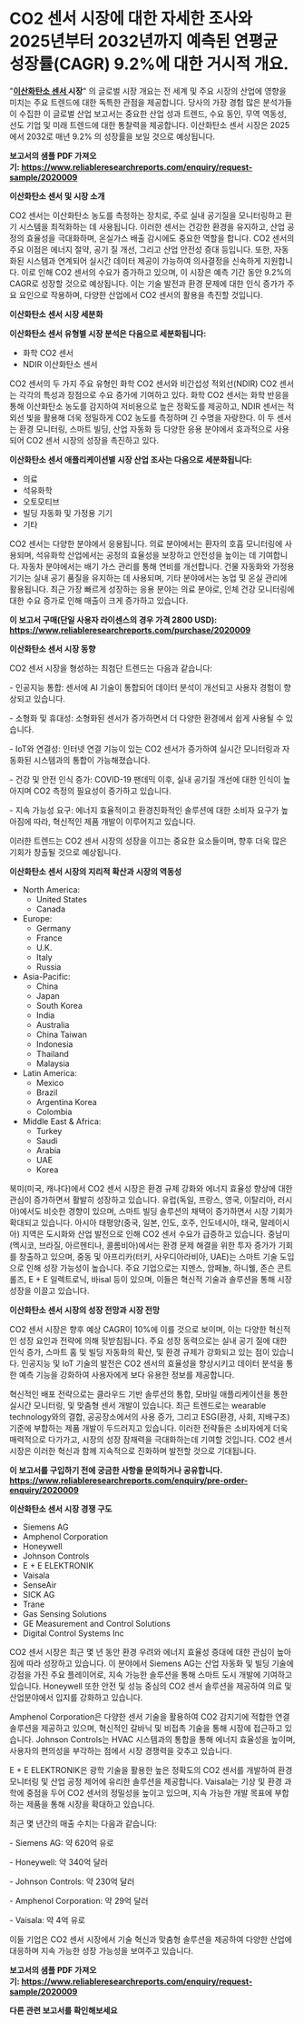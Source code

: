 <p><h1>CO2 센서 시장에 대한 자세한 조사와 2025년부터 2032년까지 예측된 연평균 성장률(CAGR) 9.2%에 대한 거시적 개요.</h1></p><p>"<strong><a href="https://www.reliableresearchreports.com/global-co2-sensors-market-r2020009?utm_campaign=105&utm_medium=7&utm_source=Github&utm_content=ia&utm_term=19042025&utm_id=co2-sensors">이산화탄소 센서&nbsp;</a></strong><strong>시장</strong>" 의 글로벌 시장 개요는 전 세계 및 주요 시장의 산업에 영향을 미치는 주요 트렌드에 대한 독특한 관점을 제공합니다. 당사의 가장 경험 많은 분석가들이 수집한 이 글로벌 산업 보고서는 중요한 산업 성과 트렌드, 수요 동인, 무역 역동성, 선도 기업 및 미래 트렌드에 대한 통찰력을 제공합니다. 이산화탄소 센서 시장은 2025에서 2032로 매년 9.2% 의 성장률을 보일 것으로 예상됩니다.&nbsp;</p>
<p><strong>보고서의 샘플 PDF 가져오기:&nbsp;<a href="https://www.reliableresearchreports.com/enquiry/request-sample/2020009?utm_campaign=105&utm_medium=7&utm_source=Github&utm_content=ia&utm_term=19042025&utm_id=co2-sensors">https://www.reliableresearchreports.com/enquiry/request-sample/2020009</a></strong></p>
<p><strong>이산화탄소 센서 및 시장 소개</strong></p>
<p><p>CO2 센서는 이산화탄소 농도를 측정하는 장치로, 주로 실내 공기질을 모니터링하고 환기 시스템을 최적화하는 데 사용됩니다. 이러한 센서는 건강한 환경을 유지하고, 산업 공정의 효율성을 극대화하며, 온실가스 배출 감시에도 중요한 역할을 합니다. CO2 센서의 주요 이점은 에너지 절약, 공기 질 개선, 그리고 산업 안전성 증대 등입니다. 또한, 자동화된 시스템과 연계되어 실시간 데이터 제공이 가능하여 의사결정을 신속하게 지원합니다. 이로 인해 CO2 센서의 수요가 증가하고 있으며, 이 시장은 예측 기간 동안 9.2%의 CAGR로 성장할 것으로 예상됩니다. 이는 기술 발전과 환경 문제에 대한 인식 증가가 주요 요인으로 작용하며, 다양한 산업에서 CO2 센서의 활용을 촉진할 것입니다.</p></p>
<p><strong>이산화탄소 센서 시장 세분화</strong></p>
<p><strong>이산화탄소 센서 유형별 시장 분석은 다음으로 세분화됩니다:</strong></p>
<p><ul><li>화학 CO2 센서</li><li>NDIR 이산화탄소 센서</li></ul></p>
<p><p>CO2 센서의 두 가지 주요 유형인 화학 CO2 센서와 비간섭성 적외선(NDIR) CO2 센서는 각각의 특성과 장점으로 수요 증가에 기여하고 있다. 화학 CO2 센서는 화학 반응을 통해 이산화탄소 농도를 감지하여 저비용으로 높은 정확도를 제공하고, NDIR 센서는 적외선 빛을 활용해 더욱 정밀하게 CO2 농도를 측정하며 긴 수명을 자랑한다. 이 두 센서는 환경 모니터링, 스마트 빌딩, 산업 자동화 등 다양한 응용 분야에서 효과적으로 사용되어 CO2 센서 시장의 성장을 촉진하고 있다.</p></p>
<p><strong>이산화탄소 센서 애플리케이션별 시장 산업 조사는 다음으로 세분화됩니다:</strong></p>
<p><ul><li>의료</li><li>석유화학</li><li>오토모티브</li><li>빌딩 자동화 및 가정용 기기</li><li>기타</li></ul></p>
<p><p>CO2 센서는 다양한 분야에서 응용됩니다. 의료 분야에서는 환자의 호흡 모니터링에 사용되며, 석유화학 산업에서는 공정의 효율성을 보장하고 안전성을 높이는 데 기여합니다. 자동차 분야에서는 배기 가스 관리를 통해 연비를 개선합니다. 건물 자동화와 가정용 기기는 실내 공기 품질을 유지하는 데 사용되며, 기타 분야에서는 농업 및 온실 관리에 활용됩니다. 최근 가장 빠르게 성장하는 응용 분야는 의료 분야로, 인체 건강 모니터링에 대한 수요 증가로 인해 매출이 크게 증가하고 있습니다.</p></p>
<p><strong>이 보고서 구매(단일 사용자 라이센스의 경우 가격 2800 USD): <a href="https://www.reliableresearchreports.com/purchase/2020009?utm_campaign=105&utm_medium=7&utm_source=Github&utm_content=ia&utm_term=19042025&utm_id=co2-sensors">https://www.reliableresearchreports.com/purchase/2020009</a></strong></p>
<p><strong>이산화탄소 센서 시장 동향</strong></p>
<p><p>CO2 센서 시장을 형성하는 최첨단 트렌드는 다음과 같습니다:</p><p>- 인공지능 통합: 센서에 AI 기술이 통합되어 데이터 분석이 개선되고 사용자 경험이 향상되고 있습니다. </p><p>- 소형화 및 휴대성: 소형화된 센서가 증가하면서 더 다양한 환경에서 쉽게 사용될 수 있습니다.</p><p>- IoT와 연결성: 인터넷 연결 기능이 있는 CO2 센서가 증가하여 실시간 모니터링과 자동화된 시스템과의 통합이 가능해졌습니다.</p><p>- 건강 및 안전 인식 증가: COVID-19 팬데믹 이후, 실내 공기질 개선에 대한 인식이 높아지며 CO2 측정의 필요성이 증가하고 있습니다.</p><p>- 지속 가능성 요구: 에너지 효율적이고 환경친화적인 솔루션에 대한 소비자 요구가 높아짐에 따라, 혁신적인 제품 개발이 이루어지고 있습니다.</p><p>이러한 트렌드는 CO2 센서 시장의 성장을 이끄는 중요한 요소들이며, 향후 더욱 많은 기회가 창출될 것으로 예상됩니다.</p></p>
<p><strong>이산화탄소 센서 시장의 지리적 확산과 시장의 역동성</strong></p>
<p><ul>
    <li>
        North America:
        <ul>
            <li>United States</li>
            <li>Canada</li>
        </ul>
    </li>
    <li>
        Europe:
        <ul>
            <li>Germany</li>
            <li>France</li>
            <li>U.K.</li>
            <li>Italy</li>
            <li>Russia</li>
        </ul>
    </li>
    <li>
        Asia-Pacific:
        <ul>
            <li>China</li>
            <li>Japan</li>
            <li>South Korea</li>
            <li>India</li>
            <li>Australia</li>
            <li>China Taiwan</li>
            <li>Indonesia</li>
            <li>Thailand</li>
            <li>Malaysia</li>
        </ul>
    </li>
    <li>
        Latin America:
        <ul>
            <li>Mexico</li>
            <li>Brazil</li>
            <li>Argentina Korea</li>
            <li>Colombia</li>
        </ul>
    </li>
    <li>
        Middle East & Africa:
        <ul>
            <li>Turkey</li>
            <li>Saudi</li>
            <li>Arabia</li>
            <li>UAE</li>
            <li>Korea</li>
        </ul>
    </li>
    </ul></p>
<p><p>북미(미국, 캐나다)에서 CO2 센서 시장은 환경 규제 강화와 에너지 효율성 향상에 대한 관심이 증가하면서 활발히 성장하고 있습니다. 유럽(독일, 프랑스, 영국, 이탈리아, 러시아)에서도 비슷한 경향이 있으며, 스마트 빌딩 솔루션의 채택이 증가하면서 시장 기회가 확대되고 있습니다. 아시아 태평양(중국, 일본, 인도, 호주, 인도네시아, 태국, 말레이시아) 지역은 도시화와 산업 발전으로 인해 CO2 센서 수요가 급증하고 있습니다. 중남미(멕시코, 브라질, 아르헨티나, 콜롬비아)에서는 환경 문제 해결을 위한 투자 증가가 기회를 창출하고 있으며, 중동 및 아프리카(터키, 사우디아라비아, UAE)는 스마트 기술 도입으로 인해 성장 가능성이 높습니다. 주요 기업으로는 지멘스, 암페놀, 하니웰, 존슨 콘트롤즈, E + E 일렉트로닉, 바isal 등이 있으며, 이들은 혁신적 기술과 솔루션을 통해 시장 성장을 이끌고 있습니다.</p></p>
<p><strong>이산화탄소 센서 시장의 성장 전망과 시장 전망</strong></p>
<p><p>CO2 센서 시장은 향후 예상 CAGR이 10%에 이를 것으로 보이며, 이는 다양한 혁신적인 성장 요인과 전략에 의해 뒷받침됩니다. 주요 성장 동력으로는 실내 공기 질에 대한 인식 증가, 스마트 홈 및 빌딩 자동화의 확산, 및 환경 규제가 강화되고 있는 점이 있습니다. 인공지능 및 IoT 기술의 발전은 CO2 센서의 효율성을 향상시키고 데이터 분석을 통한 예측 기능을 강화하여 사용자에게 보다 유용한 정보를 제공합니다.</p><p>혁신적인 배포 전략으로는 클라우드 기반 솔루션의 통합, 모바일 애플리케이션을 통한 실시간 모니터링, 및 맞춤형 센서 개발이 있습니다. 최근 트렌드로는 wearable technology와의 결합, 공공장소에서의 사용 증가, 그리고 ESG(환경, 사회, 지배구조) 기준에 부합하는 제품 개발이 두드러지고 있습니다. 이러한 전략들은 소비자에게 더욱 매력적으로 다가가고, 시장의 성장 잠재력을 극대화하는데 기여할 것입니다. CO2 센서 시장은 이러한 혁신과 함께 지속적으로 진화하며 발전할 것으로 기대됩니다.</p></p>
<p><strong>이 보고서를 구입하기 전에 궁금한 사항을 문의하거나 공유합니다. <a href="https://www.reliableresearchreports.com/enquiry/pre-order-enquiry/2020009?utm_campaign=105&utm_medium=7&utm_source=Github&utm_content=ia&utm_term=19042025&utm_id=co2-sensors">https://www.reliableresearchreports.com/enquiry/pre-order-enquiry/2020009</a></strong></p>
<p><strong>이산화탄소 센서 시장 경쟁 구도</strong></p>
<p><ul><li>Siemens AG</li><li>Amphenol Corporation</li><li>Honeywell</li><li>Johnson Controls</li><li>E + E ELEKTRONIK</li><li>Vaisala</li><li>SenseAir</li><li>SICK AG</li><li>Trane</li><li>Gas Sensing Solutions</li><li>GE Measurement and Control Solutions</li><li>Digital Control Systems Inc</li></ul></p>
<p><p>CO2 센서 시장은 최근 몇 년 동안 환경 우려와 에너지 효율성 증대에 대한 관심이 높아짐에 따라 성장하고 있습니다. 이 분야에서 Siemens AG는 산업 자동화 및 빌딩 기술에 강점을 가진 주요 플레이어로, 지속 가능한 솔루션을 통해 스마트 도시 개발에 기여하고 있습니다. Honeywell 또한 안전 및 성능 중심의 CO2 센서 솔루션을 제공하여 의료 및 산업분야에서 입지를 강화하고 있습니다.</p><p>Amphenol Corporation은 다양한 센서 기술을 활용하여 CO2 감지기에 적합한 연결 솔루션을 제공하고 있으며, 혁신적인 갈바닉 및 비접촉 기술을 통해 시장에 접근하고 있습니다. Johnson Controls는 HVAC 시스템과의 통합을 통해 에너지 효율성을 높이며, 사용자의 편의성을 부각하는 점에서 시장 경쟁력을 갖추고 있습니다.</p><p>E + E ELEKTRONIK은 광학 기술을 활용한 높은 정확도의 CO2 센서를 개발하여 환경 모니터링 및 산업 공정 제어에 유리한 솔루션을 제공합니다. Vaisala는 기상 및 환경 과학에 중점을 두어 CO2 센서의 정밀성을 높이고 있으며, 지속 가능한 개발 목표에 부합하는 제품을 통해 시장을 확대하고 있습니다.</p><p>최근 몇 년간의 매출 수치는 다음과 같습니다:</p><p>- Siemens AG: 약 620억 유로</p><p>- Honeywell: 약 340억 달러</p><p>- Johnson Controls: 약 230억 달러</p><p>- Amphenol Corporation: 약 29억 달러</p><p>- Vaisala: 약 4억 유로</p><p>이들 기업은 CO2 센서 시장에서 기술 혁신과 맞춤형 솔루션을 제공하여 다양한 산업에 대응하며 지속 가능한 성장 가능성을 보여주고 있습니다.</p></p>
<p><strong>보고서의 샘플 PDF 가져오기:&nbsp;<a href="https://www.reliableresearchreports.com/enquiry/request-sample/2020009?utm_campaign=105&utm_medium=7&utm_source=Github&utm_content=ia&utm_term=19042025&utm_id=co2-sensors">https://www.reliableresearchreports.com/enquiry/request-sample/2020009</a></strong></p>
<p><strong></strong></p>
<p><strong></strong></p>
<p><strong></strong></p>
<p><strong></strong></p>
<p><strong>다른 관련 보고서를 확인해보세요</strong></p>
<p><strong><p></p><p></p><p></p></strong></p>
<p></p>